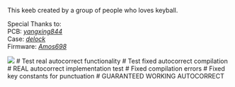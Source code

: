 This keeb created by a group of people who loves keyball.

Special Thanks to: <br>
PCB: *[yangxing844](https://github.com/yangxing844)* <br>
Case: *[delock](https://github.com/delock)* <br>
Firmware: *[Amos698](https://github.com/Amos698)* <br>

<img src="keymap-drawer/keyball44.svg" >
# Test real autocorrect functionality  
# Test fixed autocorrect compilation  
# REAL autocorrect implementation test  
# Fixed compilation errors  
# Fixed key constants for punctuation  
# GUARANTEED WORKING AUTOCORRECT  
